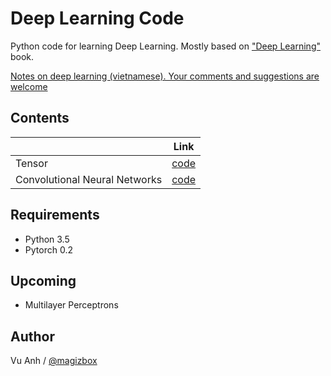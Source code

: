 # Deep Learning Code

Python code for learning Deep Learning. Mostly based on ["Deep Learning"](http://www.deeplearningbook.org/) book.

[Notes on deep learning (vietnamese). Your comments and suggestions are welcome](https://docs.google.com/document/d/1DhW3LpBa7QRKAB6PhqiPbebEBxW9weuziGZ76az03Kg/edit?usp=sharing)

## Contents

|                               | Link                                                                      |
|-------------------------------|---------------------------------------------------------------------------|
| Tensor                        | [code](https://github.com/magizbox/deep_learning_code/tree/master/tensor) |
| Convolutional Neural Networks | [code](https://github.com/magizbox/deep_learning_code/tree/master/cnn)    |

## Requirements

* Python 3.5
* Pytorch 0.2


## Upcoming

*  Multilayer Perceptrons

## Author

Vu Anh / [@magizbox](https://github.com/magizbox)

